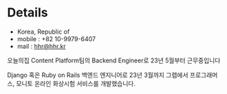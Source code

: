 
# Details
- Korea, Republic of
- mobile : +82 10-9979-6407
- mail : hhr@hhr.kr

오늘의집 Content Platform팀의 Backend Engineer로 23년 5월부터 근무중입니다

Django 혹은 Ruby on Rails 백엔드 엔지니어로 23년 3월까지 그렙에서 프로그래머스, 모니토 온라인 화상시험 서비스를 개발했습니다.
